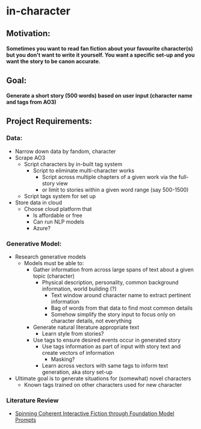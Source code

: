 # in-character
##  Motivation: 
#### Sometimes you want to read fan fiction about your favourite character(s) but you don't want to write it yourself. You want a specific set-up and you want the story to be canon accurate. 
## Goal: 
#### Generate a short story (500 words) based on user input (character name and tags from AO3)

## Project Requirements:
### Data:
- Narrow down data by fandom, character
- Scrape AO3
  - Script characters by in-built tag system
    - Script to eliminate multi-character works
      - Script across multiple chapters of a given work via the full-story view
      - or limit to stories within a given word range (say 500-1500)
  - Script tags system for set up
- Store data in cloud
  - Choose cloud platform that 
    - Is affordable or free
    - Can run NLP models 
    - Azure?
    
### Generative Model:
- Research generative models
  - Models must be able to:
    - Gather information from across large spans of text about a given topic (character)
      - Physical description, personality, common background information, world building (?)
        - Text window around character name to extract pertinent information
        - Bag of words from that data to find most common details
        - Somehow simplify the story input to focus only on character details, not everything
    - Generate natural literature appropriate text
      - Learn style from stories?
    - Use tags to ensure desired events occur in generated story
      - Use tags information as part of input with story text and create vectors of information
        - Masking?
      - Learn across vectors with same tags to inform text generation, aka story set-up
- Ultimate goal is to generate situations for (somewhat) novel characters
  - Known tags trained on other characters used for new character 

### Literature Review
- [Spinning Coherent Interactive Fiction through Foundation Model Prompts](https://computationalcreativity.net/iccc22/wp-content/uploads/2022/06/ICCC-2022_2L_Calderwood-et-al..pdf)

